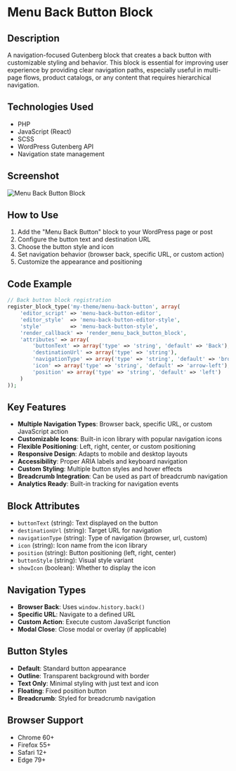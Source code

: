 # Menu Back Button Block

## Description
A navigation-focused Gutenberg block that creates a back button with customizable styling and behavior. This block is essential for improving user experience by providing clear navigation paths, especially useful in multi-page flows, product catalogs, or any content that requires hierarchical navigation.

## Technologies Used
- PHP
- JavaScript (React)
- SCSS
- WordPress Gutenberg API
- Navigation state management

## Screenshot
![Menu Back Button Block](../showcase/menu-back-button-editor.png)

## How to Use
1. Add the "Menu Back Button" block to your WordPress page or post
2. Configure the button text and destination URL
3. Choose the button style and icon
4. Set navigation behavior (browser back, specific URL, or custom action)
5. Customize the appearance and positioning

## Code Example
```php
// Back button block registration
register_block_type('my-theme/menu-back-button', array(
    'editor_script' => 'menu-back-button-editor',
    'editor_style'  => 'menu-back-button-editor-style',
    'style'         => 'menu-back-button-style',
    'render_callback' => 'render_menu_back_button_block',
    'attributes' => array(
        'buttonText' => array('type' => 'string', 'default' => 'Back'),
        'destinationUrl' => array('type' => 'string'),
        'navigationType' => array('type' => 'string', 'default' => 'browser'),
        'icon' => array('type' => 'string', 'default' => 'arrow-left'),
        'position' => array('type' => 'string', 'default' => 'left')
    )
));
```

## Key Features
- **Multiple Navigation Types**: Browser back, specific URL, or custom JavaScript action
- **Customizable Icons**: Built-in icon library with popular navigation icons
- **Flexible Positioning**: Left, right, center, or custom positioning
- **Responsive Design**: Adapts to mobile and desktop layouts
- **Accessibility**: Proper ARIA labels and keyboard navigation
- **Custom Styling**: Multiple button styles and hover effects
- **Breadcrumb Integration**: Can be used as part of breadcrumb navigation
- **Analytics Ready**: Built-in tracking for navigation events

## Block Attributes
- `buttonText` (string): Text displayed on the button
- `destinationUrl` (string): Target URL for navigation
- `navigationType` (string): Type of navigation (browser, url, custom)
- `icon` (string): Icon name from the icon library
- `position` (string): Button positioning (left, right, center)
- `buttonStyle` (string): Visual style variant
- `showIcon` (boolean): Whether to display the icon

## Navigation Types
- **Browser Back**: Uses `window.history.back()`
- **Specific URL**: Navigate to a defined URL
- **Custom Action**: Execute custom JavaScript function
- **Modal Close**: Close modal or overlay (if applicable)

## Button Styles
- **Default**: Standard button appearance
- **Outline**: Transparent background with border
- **Text Only**: Minimal styling with just text and icon
- **Floating**: Fixed position button
- **Breadcrumb**: Styled for breadcrumb navigation

## Browser Support
- Chrome 60+
- Firefox 55+
- Safari 12+
- Edge 79+ 